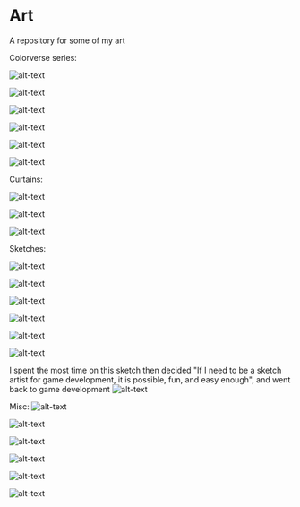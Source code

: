 # Art
A repository for some of my art

Colorverse series:

![alt-text](https://github.com/TriphiusFire/Art/blob/master/Colorverse1.jpg?raw=true)

![alt-text](https://github.com/TriphiusFire/Art/blob/master/Colorverse2.jpg?raw=true)

![alt-text](https://github.com/TriphiusFire/Art/blob/master/Colorverse3.jpg?raw=true)

![alt-text](https://github.com/TriphiusFire/Art/blob/master/Colorverse4.jpg?raw=true)

![alt-text](https://github.com/TriphiusFire/Art/blob/master/Colorverse5.jpg?raw=true)

![alt-text](https://github.com/TriphiusFire/Art/blob/master/Colorverse6.jpg?raw=true)

Curtains:

![alt-text](https://github.com/TriphiusFire/Art/blob/master/RedCurtain1.jpg?raw=true)

![alt-text](https://github.com/TriphiusFire/Art/blob/master/BlueCurtain1.jpg?raw=true)

![alt-text](https://github.com/TriphiusFire/Art/blob/master/GreenCurtainWithStage1.jpg?raw=true)

Sketches: 

![alt-text](https://github.com/TriphiusFire/Art/blob/master/woodtexture.jpg?raw=true)

![alt-text](https://github.com/TriphiusFire/Art/blob/master/fox1.jpg?raw=true)

![alt-text](https://github.com/TriphiusFire/Art/blob/master/wall.jpg?raw=true)

![alt-text](https://github.com/TriphiusFire/Art/blob/master/apple1.jpg?raw=true)

![alt-text](https://github.com/TriphiusFire/Art/blob/master/character1.jpg?raw=true)

![alt-text](https://github.com/TriphiusFire/Art/blob/master/bird1grid.png?raw=true)

I spent the most time on this sketch then decided "If I need to be a sketch artist for game development, it is possible, fun, and easy enough", and went back to game development
![alt-text](https://github.com/TriphiusFire/Art/blob/master/wife-daughter.jpg?raw=true)

Misc:
![alt-text](https://github.com/TriphiusFire/Art/blob/master/Blood&#32;and&#32;Oil.png?raw=true)

![alt-text](https://github.com/TriphiusFire/Art/blob/master/Oniverse.jpg?raw=true)

![alt-text](https://github.com/TriphiusFire/Art/blob/master/artnight.png?raw=true)

![alt-text](https://github.com/TriphiusFire/Art/blob/master/Oniverse.jpgg?raw=true)

![alt-text](https://github.com/TriphiusFire/Art/blob/master/stright.jpgg?raw=true)

![alt-text](https://github.com/TriphiusFire/Art/blob/master/1&#32;suns&#32;1.jpgg?raw=true)
